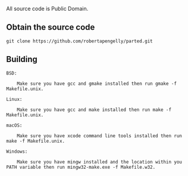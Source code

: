 All source code is Public Domain.

## Obtain the source code

    git clone https://github.com/robertapengelly/parted.git

## Building

    BSD:
    
        Make sure you have gcc and gmake installed then run gmake -f Makefile.unix.
    
    Linux:
    
        Make sure you have gcc and make installed then run make -f Makefile.unix.
    
    macOS:
    
        Make sure you have xcode command line tools installed then run make -f Makefile.unix.
    
    Windows:
    
        Make sure you have mingw installed and the location within you PATH variable then run mingw32-make.exe -f Makefile.w32.
